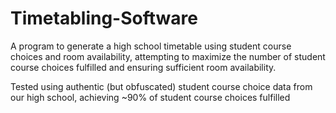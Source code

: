 # Timetabling-Software
A program to generate a high school timetable using student course choices and room availability, attempting to maximize the number of student course choices fulfilled and ensuring sufficient room availability.

Tested using authentic (but obfuscated) student course choice data from our high school, achieving ~90% of student course choices fulfilled
